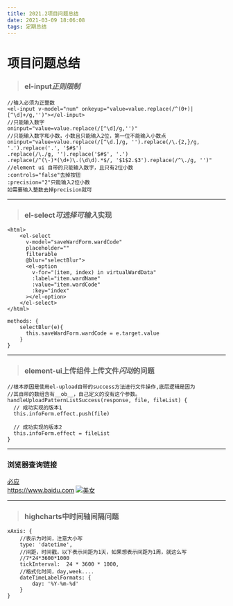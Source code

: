 ```yaml
---
title: 2021.2项目问题总结
date: 2021-03-09 18:06:08
tags: 定期总结
---
```

# 项目问题总结
>### el-input***正则限制***
```
//输入必须为正整数
<el-input v-model="num" onkeyup="value=value.replace(/^(0+)|[^\d]+/g,'')"></el-input>
//只能输入数字
oninput="value=value.replace(/[^\d]/g,'')"
//只能输入数字和小数，小数且只能输入2位，第一位不能输入小数点
oninput="value=value.replace(/[^\d.]/g, '').replace(/\.{2,}/g, '.').replace('.', '$#$')  
.replace(/\./g, '').replace('$#$', '.')  
.replace(/^(\-)*(\d+)\.(\d\d).*$/, '$1$2.$3').replace(/^\./g, '')"
//element ui 自带的只能输入数字，且只有2位小数
:controls="false"去掉按钮
:precision="2"只能输入2位小数
如需要输入整数去掉precision就可
```
---
>### el-select***可选择可输入***实现
    <html>
        <el-select
          v-model="saveWardForm.wardCode"
          placeholder=""
          filterable
          @blur="selectBlur">
          <el-option
            v-for="(item, index) in virtualWardData"
            :label="item.wardName"
            :value="item.wardCode"
            :key="index"
          ></el-option>
        </el-select>
    </html>
```
methods: {
    selectBlur(e){
      this.saveWardForm.wardCode = e.target.value
    }
}
```
---
>### element-ui上传组件上传文件***闪动***的问题
```
//根本原因是使用el-upload自带的success方法进行文件操作,底层逻辑是因为  
//其自带的数组含有__ob__，自己定义的没有这个参数。
handleUploadPatternListSuccess(response, file, fileList) {
  // 成功实现的版本1
  this.infoForm.effect.push(file)

  // 成功实现的版本2
  this.infoForm.effect = fileList
}
```
---
### 浏览器查询链接
[必应](https://www.bing.com, '好用的浏览器')  
<https://www.baidu.com>
[![美女](https://desk-fd.zol-img.com.cn/t_s640x530c5/g6/M00/03/05/ChMkKmAd-R-IGbg9AAmT2xHAEmcAAJfgwPApwUACZPz463.jpg)](https://desk.zol.com.cn/bizhi/9569_116032_2.html)

---
>### highcharts中时间轴间隔问题
```
xAxis: {
    //表示为时间，注意大小写
    type: 'datetime',
    //间距，时间戳，以下表示间距为1天，如果想表示间距为1周，就这么写
    //7*24*3600*1000
    tickInterval:  24 * 3600 * 1000,
    //格式化时间，day,week....
    dateTimeLabelFormats: {
        day: '%Y-%m-%d'
    }
}
```